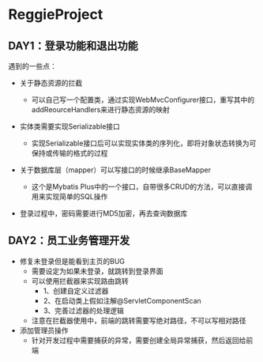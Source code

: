 # ReggieProject

## DAY1：登录功能和退出功能

遇到的一些点：

+   关于静态资源的拦截
    +   可以自己写一个配置类，通过实现WebMvcConfigurer接口，重写其中的addReourceHandlers来进行静态资源的映射
+   实体类需要实现Serializable接口
    +   实现Serializable接口后可以实现实体类的序列化，即将对象状态转换为可保持或传输的格式的过程
+   关于数据库层（mapper）可以写接口的时候继承BaseMapper

    +   这个是Mybatis Plus中的一个接口，自带很多CRUD的方法，可以直接调用来实现简单的SQL操作
+   登录过程中，密码需要进行MD5加密，再去查询数据库

## DAY2：员工业务管理开发

+   修复未登录但是能看到主页的BUG
    +   需要设定为如果未登录，就跳转到登录界面
    +   可以使用拦截器来实现路由跳转
        +   1、创建自定义过滤器
        +   2、在启动类上假如注解@ServletComponentScan
        +   3、完善过滤器的处理逻辑
    +   注意在拦截器使用中，前端的跳转需要写绝对路径，不可以写相对路径
+   添加管理员操作
    +   针对开发过程中需要捕获的异常，需要创建全局异常捕获，然后返回给前端